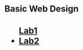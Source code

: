 <h1>Basic Web Design<h1>

<ul>
<a href="Lab1/index.html" target="_blank">Lab1</a>
<li><a href="Lab2/index.html" target="_blank">Lab2</a></li>
</ul>
